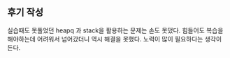 ## 후기 작성

실습때도 못풀었던 heapq 과 stack을 활용하는 문제는 손도 못댔다.
힘들어도 복습을 해야하는데 어려워서 넘어갔더니 역시 해결을 못했다.
노력이 많이 필요하다는 생각이 든다.